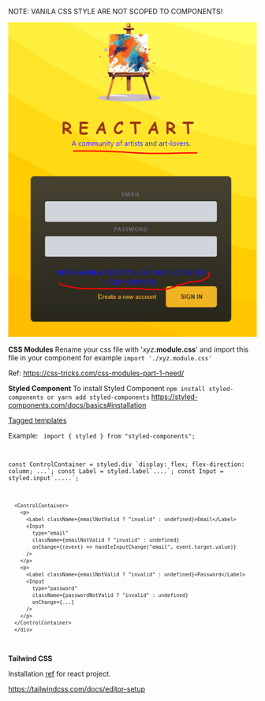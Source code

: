 NOTE: VANILA CSS STYLE ARE NOT SCOPED TO COMPONENTS!

![plot](./src/assets/Capture1.PNG)

**CSS Modules**
Rename your css file with '<i>xyz</i><b>.module.css</b>'
and import this file in your component for example <code>import './xyz.module.css'</code>

Ref: <a href="https://css-tricks.com/css-modules-part-1-need/">https://css-tricks.com/css-modules-part-1-need/</a>

**Styled Component**
To install Styled Component
<code>npm install styled-components
or
yarn add styled-components</code>
<a href="https://styled-components.com/docs/basics#installation">https://styled-components.com/docs/basics#installation</a>

<a href="https://developer.mozilla.org/en-US/docs/Web/JavaScript/Reference/Template_literals#tagged_templates">Tagged templates</a>

Example:
<code>
import { styled } from "styled-components";

const ControlContainer = styled.div
    \`display: flex;
    flex-direction: column;
    ...\`;
const Label = styled.label\`....\`;
const Input = styled.input\`.....\`;

      <ControlContainer>
        <p>
          <Label className={emailNotValid ? "invalid" : undefined}>Email</Label>
          <Input
            type="email"
            className={emailNotValid ? "invalid" : undefined}
            onChange={(event) => handleInputChange("email", event.target.value)}
          />
        </p>
        <p>
          <Label className={emailNotValid ? "invalid" : undefined}>Password</Label>
          <Input
            type="password"
            className={passwordNotValid ? "invalid" : undefined}
            onChange={...}
          />
        </p>
      </ControlContainer>
      </div>
</code>

**Tailwind CSS**

Installation <a href="https://tailwindcss.com/docs/guides/create-react-app">ref</a> for react project. 

<a href="https://tailwindcss.com/docs/editor-setup">https://tailwindcss.com/docs/editor-setup</a>
